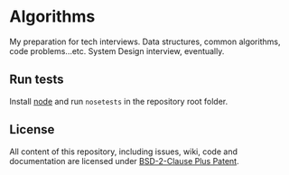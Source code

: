 # Algorithms

My preparation for tech interviews.
Data structures, common algorithms, code problems...etc.
System Design interview, eventually.

## Run tests

Install [node](https://nose.readthedocs.io/en/latest/) and run `nosetests` in the repository root folder.

## License

All content of this repository, including issues, wiki, code and documentation are licensed under [BSD-2-Clause Plus Patent](LICENSE).
